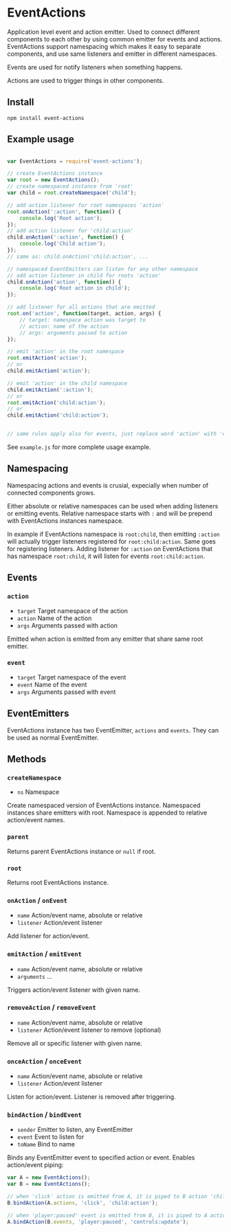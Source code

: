 # EventActions

Application level event and action emitter. Used to connect different 
components to each other by using common emitter for events and actions.
EventActions support namespacing which makes it easy to separate components,
and use same listeners and emitter in different namespaces.

Events are used for notify listeners when something happens.

Actions are used to trigger things in other components.

## Install

```
npm install event-actions
```

## Example usage

```javascript

var EventActions = require('event-actions');

// create EventActions instance
var root = new EventActions();
// create namespaced instance from 'root'
var child = root.createNamespace('child');

// add action listener for root namespaces 'action'
root.onAction(':action', function() {
    console.log('Root action');
});
// add action listener for 'child:action'
child.onAction(':action', function() {
    console.log('Child action');
});
// same as: child.onAction('child:action', ...

// namespaced EventEmitters can listen for any other namespace
// add action listener in child for roots 'action'
child.onAction('action', function() {
    console.log('Root action in child');
});

// add listener for all actions that are emitted
root.on('action', function(target, action, args) {
    // target: namespace action was target to
    // action: name of the action
    // args: arguments passed to action
});

// emit 'action' in the root namespace
root.emitAction('action');
// or
child.emitAction('action');

// emit 'action' in the child namespace
child.emitAction(':action');
// or
root.emitAction('child:action');
// or
child.emitAction('child:action');


// same rules apply also for events, just replace word 'action' with 'event'..

```

See `example.js` for more complete usage example.

## Namespacing

Namespacing actions and events is crusial, expecially when number of connected components grows.

Either absolute or relative namespaces can be used when adding listeners or emitting events. Relative namespace starts with `:` and will be prepend with EventActions instances namespace.

In example if EventActions namespace is `root:child`, then emitting `:action` will actually trigger listeners registered for `root:child:action`. Same goes for registering listeners. Adding listener for `:action` on EventActions that has namespace `root:child`, it will listen for events `root:child:action`.

## Events

### `action`

 * `target` Target namespace of the action
 * `action` Name of the action
 * `args` Arguments passed with action

Emitted when action is emitted from any emitter that share same root emitter.

### `event`

 * `target` Target namespace of the event
 * `event` Name of the event
 * `args` Arguments passed with event

## EventEmitters

EventActions instance has two EventEmitter, `actions` and `events`.
They can be used as normal EventEmitter.

## Methods

### `createNamespace`

 * `ns` Namespace

Create namespaced version of EventActions instance.
Namespaced instances share emitters with root.
Namespace is appended to relative action/event names.

### `parent`

Returns parent EventActions instance or `null` if root.

### `root`

Returns root EventActions instance.

### `onAction` / `onEvent`

 * `name` Action/event name, absolute or relative
 * `listener` Action/event listener

Add listener for action/event.

### `emitAction` / `emitEvent`

 * `name` Action/event name, absolute or relative
 * `arguments` ...

Triggers action/event listener with given name.

### `removeAction` / `removeEvent`

 * `name` Action/event name, absolute or relative
 * `listener` Action/event listener to remove (optional)

Remove all or specific listener with given name.

### `onceAction` / `onceEvent`

 * `name` Action/event name, absolute or relative
 * `listener` Action/event listener

Listen for action/event. Listener is removed after triggering.

### `bindAction` / `bindEvent`

 * `sender` Emitter to listen, any EventEmitter
 * `event` Event to listen for
 * `toName` Bind to name

Binds any EventEmitter event to specified action or event.
Enables action/event piping:

```javascript
var A = new EventActions();
var B = new EventActions();

// when 'click' action is emitted from A, it is piped to B action 'child:action'
B.bindAction(A.actions, 'click', 'child:action');

// when 'player:paused' event is emitted from B, it is piped to A action 'controls:update'
A.bindAction(B.events, 'player:paused', 'controls:update');

```
